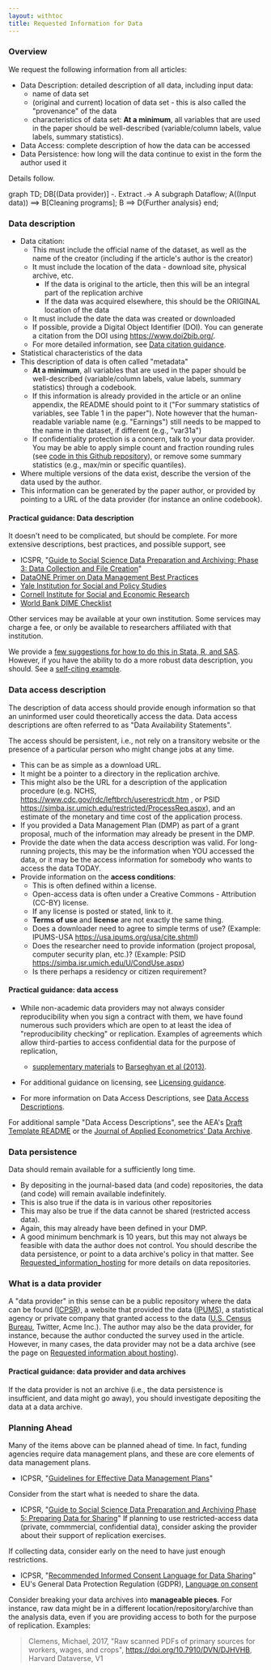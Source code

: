 ```yaml
---
layout: withtoc
title: Requested Information for Data
---
```


### Overview
We request the following information from all articles:

- Data Description: detailed description of all data, including input data:
  - name of data set
  - (original and current) location of data set - this is also called the "provenance" of the data
  - characteristics of data set: **At a minimum**, all variables that are used in the paper should be well-described (variable/column labels, value labels, summary statistics).
- Data Access: complete description of how the data can be accessed
- Data Persistence: how long will the data continue to exist in the form the author used it

Details follow.

<div class="mermaid">
graph TD;
    DB[(Data provider)] -. Extract .->  A
    subgraph Dataflow;
    A((Input data)) ==>  B[Cleaning programs];
    B ==> D{Further analysis}
    end;
</div>



### Data description
- Data citation:
  - This must include the official name of the dataset, as well as the name of the creator (including if the article's author is the creator)
  - It must include the location of the data - download site, physical archive, etc.
    - If the data is original to the article, then this will be an integral part of the replication archive
    - If the data was acquired elsewhere, this should be the ORIGINAL location of the data
  - It must include the date the data was created or downloaded
  -  If possible, provide a Digital Object Identifier (DOI). You can generate a citation from the DOI using https://www.doi2bib.org/.
  - For more detailed information, see [Data citation guidance](Data_citation_guidance.md).
- Statistical characteristics of the data
- This description of data is often called "metadata"
  - **At a minimum**, all variables that are used in the paper should be well-described (variable/column labels, value labels, summary statistics) through a codebook.
  - If this information is already provided in the article or an online appendix, the README should point to it ("For summary statistics of variables, see Table 1 in the paper"). Note however that the human-readable variable name (e.g. "Earnings") still needs to be mapped to the name in the dataset, if different (e.g., "var31a")
  - If confidentiality protection is a concern, talk to your data provider. You may be able to apply simple count and fraction rounding rules (see [code in this Github repository](https://github.com/simsong/drb_rounder)), or remove some summary statistics (e.g., max/min or specific quantiles).
-  Where multiple versions of the data exist, describe the version of the data used by the author.
-  This information can be generated by the paper author, or provided by pointing to a URL of the data provider (for instance an online codebook).

#### Practical guidance: Data description

It doesn't need to be complicated, but should be complete. For more extensive descriptions, best practices, and possible support, see
- ICSPR, "[Guide to Social Science Data Preparation and Archiving: Phase 3: Data Collection and File Creation](https://www.icpsr.umich.edu/icpsrweb/content/deposit/guide/chapter3quant.html)"
- [DataONE Primer on Data Management Best Practices](http://www.dataone.org/sites/all/documents/DataONE_BP_Primer_020212.pdf)
- [Yale Institution for Social and Policy Studies](https://isps.yale.edu/research/data/deposit)
- [Cornell Institute for Social and Economic Research](https://ciser.cornell.edu/research/results-reproduction-r-squared-service/)
- [World Bank DIME Checklist](https://dimewiki.worldbank.org/wiki/Checklist:_Microdata_Catalog_submission)

Other services may be available at your own institution. Some services may charge a fee, or only be available to researchers affiliated with that institution.

We provide a [few suggestions for how to do this in Stata, R, and SAS](sample-information-data.md). 
However, if you have the ability to do a more robust data description, you should. See a [self-citing example](https://www2.ncrn.cornell.edu/ced2ar-web/codebooks/synlbd/v/v2).

### Data access description
The description of data access should provide enough information so that an uninformed user could theoretically access the data. Data access descriptions are often referred to as "Data Availability Statements".

The access  should  be persistent, i.e., not rely on a transitory website or the presence of a particular person who might change jobs at any time.

- This can be as simple as a download URL.
- It might be a pointer to a directory in the replication archive.
- This might also be the URL for a description of the application procedure (e.g. NCHS, https://www.cdc.gov/rdc/leftbrch/userestricdt.htm , or PSID https://simba.isr.umich.edu/restricted/ProcessReq.aspx), and an estimate of the monetary and time cost of the application process.
- If you provided a Data Management Plan (DMP) as part of a grant proposal, much of the information may already be present in the DMP.
- Provide the date when the data access description was valid. For long-running projects, this may be the information when YOU accessed the data, or it may be the access information for somebody who wants to access the data TODAY.
- Provide information on the **access conditions**:
  - This is often defined within a license.
  - Open-access data is often under a Creative Commons - Attribution (CC-BY) license.
  - If any license is posted or stated, link to it.
  - **Terms of use** and **license** are not exactly the same thing.
  - Does a downloader need to agree to simple terms of use? (Example: IPUMS-USA https://usa.ipums.org/usa/cite.shtml)
  - Does the researcher need to provide information (project proposal, computer security plan, etc.)? (Example: PSID https://simba.isr.umich.edu/U/CondUse.aspx)
  - Is there perhaps a residency or citizen requirement?


#### Practical guidance: data access

- While non-academic data providers may not always consider reproducibility when you sign a contract with them, we have found numerous such providers which are open to at least the idea of "reproducibility checking" or replication. Examples of agreements which allow third-parties to access confidential data for the purpose of replication, 
  -  [supplementary materials](https://www.aeaweb.org/aer/data/oct2013/20110834_data.zip) to [Barseghyan et al (2013)](https://doi.org/10.1257/aer.103.6.2499).

- For additional guidance on licensing, see [Licensing guidance](Licensing_guidance.md). 
- For more information on Data Access Descriptions, see [Data Access Descriptions](Requested_information_dcas.md).
  
For additional sample "Data Access Descriptions", see the AEA's [Draft Template README](https://aeadataeditor.github.io/aea-de-guidance/template-README.html) or the [Journal of Applied Econometrics' Data Archive](http://qed.econ.queensu.ca/jae/).

### Data persistence
Data should remain available for a sufficiently long time.
-  By depositing in the journal-based data (and code) repositories, the data (and code) will remain available indefinitely.
-  This is also true if the data is in various other repositories
-  This may also be true if the data cannot be shared (restricted access data).
- Again, this may already have been defined in your DMP.
-  A good minimum benchmark is 10 years, but this may not always be feasible with data the author does not control.
You should describe the data persistence, or point to a data archive's policy in that matter. See [Requested_information_hosting](Requested_information_hosting.md) for more details on data repositories.

### What is a data provider
A "data provider" in this sense can be a public repository where the data can be found ([ICPSR](https://www.icpsr.umich.edu/icpsrweb/)), a website that provided the data ([IPUMS](https://usa.ipums.org/usa/)), a statistical agency or private company that granted access to the data ([U.S. Census Bureau](https://www.census.gov/fsrdc), Twitter, Acme Inc.).
The author may also be the data provider, for instance, because the author conducted the survey used in the article. However, in many cases, the data provider may not be a data archive (see  the page on [Requested information about hosting](Requested_information_hosting.md)).

#### Practical guidance: data provider and data archives
If the data provider is not an archive (i.e., the data persistence is insufficient, and data might go away), you should investigate depositing the data at a data archive.


### Planning Ahead
Many of the items above can be planned ahead of time. In fact, funding agencies require data management plans, and these are core elements of data management plans.
- ICPSR, "[Guidelines for Effective Data Management Plans](https://www.icpsr.umich.edu/files/datamanagement/DataManagementPlans-All.pdf)"

Consider from the start what is needed to share the data.
- ICPSR, "[Guide to Social Science Data Preparation and Archiving
Phase 5: Preparing Data for Sharing](https://www.icpsr.umich.edu/icpsrweb/content/deposit/guide/chapter5.html)"
If planning to use restricted-access data (private, commmercial, confidential data), consider asking the provider about their support of replication exercises.

If collecting data, consider early on the need to have just enough restrictions.
- ICPSR, "[Recommended Informed Consent Language for Data Sharing](https://www.icpsr.umich.edu/icpsrweb/content/datamanagement/confidentiality/conf-language.html)"
- EU's General Data Protection Regulation (GDPR), [Language on consent](https://gdpr-info.eu/art-7-gdpr/)

Consider breaking your data archives into **manageable pieces**. For instance, raw data might be in a different location/repository/archive than the analysis data, even if you are providing access to both for the purpose of replication. Examples:

> Clemens, Michael, 2017, "Raw scanned PDFs of primary sources for workers, wages, and crops", https://doi.org/10.7910/DVN/DJHVHB, Harvard Dataverse, V1 
